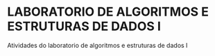 # LABORATORIO DE ALGORITMOS E ESTRUTURAS DE DADOS I
Atividades do laboratorio de algoritmos e estruturas de dados I
